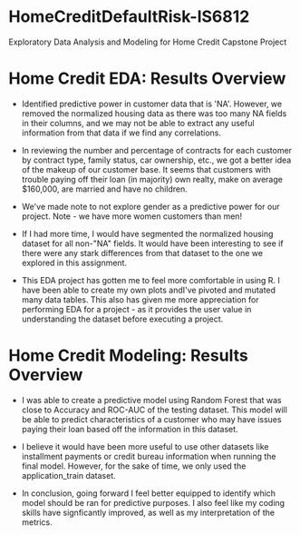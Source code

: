 # HomeCreditDefaultRisk-IS6812
Exploratory Data Analysis and Modeling for Home Credit Capstone Project

# Home Credit EDA: Results Overview
- Identified predictive power in customer data that is 'NA'. However, we removed the normalized housing data as there was too many NA fields in their columns, and we may not be able to extract any useful information from that data if we find any correlations.

- In reviewing the number and percentage of contracts for each customer by contract type, family status, car ownership, etc., we got a better idea of the makeup of our customer base. It seems that customers with trouble paying off their loan (in majority) own realty, make on average $160,000, are married and have no children. 

- We've made note to not explore gender as a predictive power for our project. Note - we have more women customers than men!

- If I had more time, I would have segmented the normalized housing dataset for all non-"NA" fields. It would have been interesting to see if there were any stark differences from that dataset to the one we explored in this assignment. 

- This EDA project has gotten me to feel more comfortable in using R. I have been able to create my own plots andI've pivoted and mutated many data tables. This also has given me more appreciation for performing EDA for a project - as it provides the user value in understanding the dataset before executing a project.

# Home Credit Modeling: Results Overview
- I was able to create a predictive model using Random Forest that was close to Accuracy and ROC-AUC of the testing dataset. This model will be able to predict characteristics of a customer who may have issues paying their loan based off the information in this dataset.

- I believe it would have been more useful to use other datasets like installment payments or credit bureau information when running the final model. However, for the sake of time, we only used the application_train dataset.

- In conclusion, going forward I feel better equipped to identify which model should be ran for predictive purposes. I also feel like my coding skills have signficantly improved, as well as my interpretation of the metrics.
